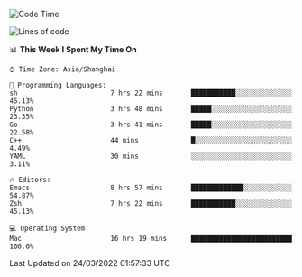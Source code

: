 <!--START_SECTION:waka-->
![Code Time](http://img.shields.io/badge/Code%20Time-681%20hrs%2054%20mins-blue)

![Lines of code](https://img.shields.io/badge/From%20Hello%20World%20I%27ve%20Written-22%20Thousand%20lines%20of%20code-blue)

📊 **This Week I Spent My Time On** 

```text
⌚︎ Time Zone: Asia/Shanghai

💬 Programming Languages: 
sh                       7 hrs 22 mins       ███████████░░░░░░░░░░░░░░   45.13% 
Python                   3 hrs 48 mins       █████░░░░░░░░░░░░░░░░░░░░   23.35% 
Go                       3 hrs 41 mins       █████░░░░░░░░░░░░░░░░░░░░   22.58% 
C++                      44 mins             █░░░░░░░░░░░░░░░░░░░░░░░░   4.49% 
YAML                     30 mins             ░░░░░░░░░░░░░░░░░░░░░░░░░   3.11%

🔥 Editors: 
Emacs                    8 hrs 57 mins       █████████████░░░░░░░░░░░░   54.87% 
Zsh                      7 hrs 22 mins       ███████████░░░░░░░░░░░░░░   45.13%

💻 Operating System: 
Mac                      16 hrs 19 mins      █████████████████████████   100.0%

```


 Last Updated on 24/03/2022 01:57:33 UTC
<!--END_SECTION:waka-->
